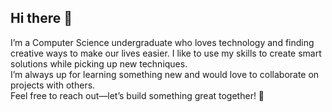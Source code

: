 ## Hi there 👋
I’m a Computer Science undergraduate who loves technology and finding creative ways to make our lives easier. I like to use my skills to create smart solutions while picking up new techniques.
<br>I’m always up for learning something new and would love to collaborate on projects with others.
<br>Feel free to reach out—let’s build something great together! 💫
